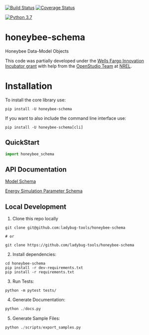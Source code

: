 [![Build Status](https://travis-ci.com/ladybug-tools/honeybee-schema.svg?branch=master)](https://travis-ci.com/ladybug-tools/honeybee-schema)
[![Coverage Status](https://coveralls.io/repos/github/ladybug-tools/honeybee-schema/badge.svg?branch=master)](https://coveralls.io/github/ladybug-tools/honeybee-schema)

[![Python 3.7](https://img.shields.io/badge/python-3.7-blue.svg)](https://www.python.org/downloads/release/python-370/)

# honeybee-schema

Honeybee Data-Model Objects

This code was partially developed under the [Wells Fargo Innovation Incubator grant](https://newsroom.wf.com/press-release/community/five-clean-tech-startups-added-wells-fargo-innovation-incubator) with help from the
[OpenStudio Team](https://github.com/NREL/OpenStudio) at [NREL](https://www.nrel.gov/).

# Installation

To install the core library use:

`pip install -U honeybee-schema`

If you want to also include the command line interface use:

`pip install -U honeybee-schema[cli]`

## QuickStart

```python
import honeybee_schema

```

## API Documentation

[Model Schema](https://ladybug-tools.github.io/honeybee-schema/model.html)

[Energy Simulation Parameter Schema](https://ladybug-tools.github.io/honeybee-schema/simulation-parameter.html)

## Local Development

1. Clone this repo locally

```console
git clone git@github.com:ladybug-tools/honeybee-schema

# or

git clone https://github.com/ladybug-tools/honeybee-schema
```

2. Install dependencies:

```console
cd honeybee-schema
pip install -r dev-requirements.txt
pip install -r requirements.txt
```

3. Run Tests:

```console
python -m pytest tests/
```

4. Generate Documentation:

```python
python ./docs.py
```

5. Generate Sample Files:

```python
python ./scripts/export_samples.py
```
